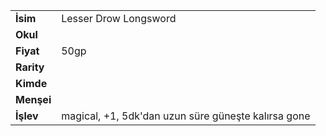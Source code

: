 |  |  |  
|---|---|  
| **İsim** | Lesser Drow Longsword|  
| **Okul** | |  
| **Fiyat** | 50gp|  
| **Rarity** | |  
| **Kimde** | |  
| **Menşei** | |  
| **İşlev** | magical, +1, 5dk'dan uzun süre güneşte kalırsa gone|  
